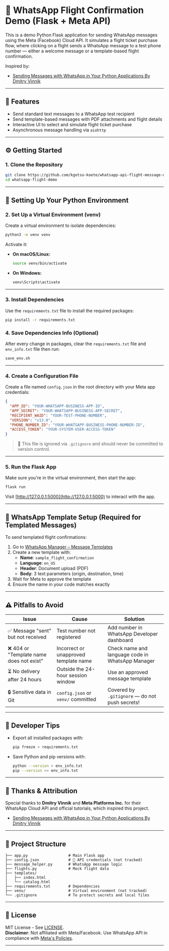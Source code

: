 # 🌛 WhatsApp Flight Confirmation Demo (Flask + Meta API)

This is a demo Python Flask application for sending WhatsApp messages using the Meta (Facebook) Cloud API. It simulates a flight ticket purchase flow, where clicking on a flight sends a WhatsApp message to a test phone number — either a welcome message or a template-based flight confirmation.

Inspired by:

- [Sending Messages with WhatsApp in Your Python Applications By Dmitry Vinnik](https://developers.facebook.com/blog/post/2022/10/24/sending-messages-with-whatsapp-in-your-python-applications/)

---

## 📆 Features

- Send standard text messages to a WhatsApp test recipient
- Send template-based messages with PDF attachments and flight details
- Interactive UI to select and simulate flight ticket purchase
- Asynchronous message handling via `aiohttp`

---

## ⚙️ Getting Started

### 1. Clone the Repository

```bash
git clone https://github.com/kgotso-koete/whatsapp-api-flight-message-demo.git
cd whatsapp-flight-demo
```

---

## 🐍 Setting Up Your Python Environment

### 2. Set Up a Virtual Environment (venv)

Create a virtual environment to isolate dependencies:

```bash
python3 -m venv venv
```

Activate it:

- **On macOS/Linux:**

  ```bash
  source venv/bin/activate
  ```

- **On Windows:**

  ```bash
  venv\Scripts\activate
  ```

---

### 3. Install Dependencies

Use the `requirements.txt` file to install the required packages:

```bash
pip install -r requirements.txt
```

### 4. Save Dependencies Info (Optional)

After every change in packages, clear the `requirements.txt` file and `env_info.txt` file then run:

```bash
save_env.sh
```

---

### 4. Create a Configuration File

Create a file named `config.json` in the root directory with your Meta app credentials:

```json
{
  "APP_ID": "YOUR-WHATSAPP-BUSINESS-APP-ID",
  "APP_SECRET": "YOUR-WHATSAPP-BUSINESS-APP-SECRET",
  "RECIPIENT_WAID": "YOUR-TEST-PHONE-NUMBER",
  "VERSION": "v13.0",
  "PHONE_NUMBER_ID": "YOUR-WHATSAPP-BUSINESS-PHONE-NUMBER-ID",
  "ACCESS_TOKEN": "YOUR-SYSTEM-USER-ACCESS-TOKEN"
}
```

> 🔐 This file is ignored via `.gitignore` and should never be committed to version control.

---

### 5. Run the Flask App

Make sure you're in the virtual environment, then start the app:

```bash
flask run
```

Visit [http://127.0.0.1:5000](http://127.0.0.1:5000) to interact with the app.

---

## 💬 WhatsApp Template Setup (Required for Templated Messages)

To send templated flight confirmations:

1. Go to [WhatsApp Manager – Message Templates](https://business.facebook.com/wa/manage/message-templates)
2. Create a new template with:
   - **Name**: `sample_flight_confirmation`
   - **Language**: `en_US`
   - **Header**: Document upload (PDF)
   - **Body**: 3 text parameters (origin, destination, time)
3. Wait for Meta to approve the template
4. Ensure the name in your code matches exactly

---

## ⚠️ Pitfalls to Avoid

| Issue                                    | Cause                                 | Solution                                         |
| ---------------------------------------- | ------------------------------------- | ------------------------------------------------ |
| ✅ Message "sent" but not received       | Test number not registered            | Add number in WhatsApp Developer dashboard       |
| ❌ 404 or "Template name does not exist" | Incorrect or unapproved template name | Check name and language code in WhatsApp Manager |
| ⏳ No delivery after 24 hours            | Outside the 24-hour session window    | Use an approved message template                 |
| 🔒 Sensitive data in Git                 | `config.json` or `venv/` committed    | Covered by `.gitignore` — do not push secrets!   |

---

## 🧪 Developer Tips

- Export all installed packages with:

  ```bash
  pip freeze > requirements.txt
  ```

- Save Python and pip versions with:

  ```bash
  python --version > env_info.txt
  pip --version >> env_info.txt
  ```

---

## 🙏 Thanks & Attribution

Special thanks to **Dmitry Vinnik** and **Meta Platforms Inc.** for their WhatsApp Cloud API and official tutorials, which inspired this project.

- [Sending Messages with WhatsApp in Your Python Applications By Dmitry Vinnik](https://developers.facebook.com/blog/post/2022/10/24/sending-messages-with-whatsapp-in-your-python-applications/)

---

## 📂 Project Structure

```
├── app.py                  # Main Flask app
├── config.json             # 🔐 API credentials (not tracked)
├── message_helper.py       # WhatsApp message logic
├── flights.py              # Mock flight data
├── templates/
│   ├── index.html
│   └── catalog.html
├── requirements.txt        # Dependencies
├── venv/                   # Virtual environment (not tracked)
└── .gitignore              # To protect secrets and local files
```

---

## 📂 License

MIT License - See [LICENSE](LICENSE).  
**Disclaimer**: Not affiliated with Meta/Facebook. Use WhatsApp API in compliance with [Meta's Policies](https://developers.facebook.com/docs/whatsapp/policy-overview).

---
